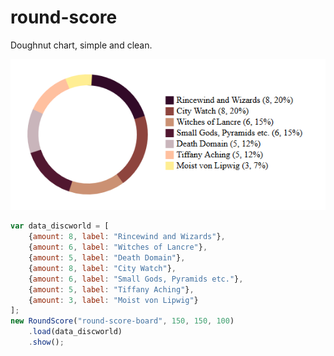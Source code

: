 # round-score
Doughnut chart, simple and clean.

![Doughnut chart example](docs/round-score-example.png?raw=true "Doughnut chart example")

```javascript
var data_discworld = [
	{amount: 8, label: "Rincewind and Wizards"},
	{amount: 6, label: "Witches of Lancre"},
	{amount: 5, label: "Death Domain"},
	{amount: 8, label: "City Watch"},
	{amount: 6, label: "Small Gods, Pyramids etc."},
	{amount: 5, label: "Tiffany Aching"},
	{amount: 3, label: "Moist von Lipwig"}
];
new RoundScore("round-score-board", 150, 150, 100)
	.load(data_discworld)
	.show();
```
